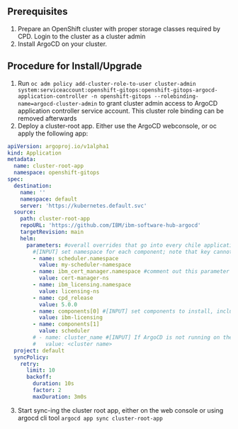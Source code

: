 
## Prerequisites

1. Prepare an OpenShift cluster with proper storage classes required by CPD. Login to the cluster as a cluster admin
2. Install ArgoCD on your cluster.


## Procedure for Install/Upgrade
1. Run `oc adm policy add-cluster-role-to-user cluster-admin  system:serviceaccount:openshift-gitops:openshift-gitops-argocd-application-controller -n openshift-gitops --rolebinding-name=argocd-cluster-admin` to grant cluster admin access to ArgoCD application controller service account. This cluster role binding can be removed afterwards
2. Deploy a cluster-root app. Either use the ArgoCD webconsole, or oc apply the following app:
```yaml
apiVersion: argoproj.io/v1alpha1
kind: Application
metadata:
  name: cluster-root-app
  namespace: openshift-gitops
spec:
  destination:
    name: ''
    namespace: default
    server: 'https://kubernetes.default.svc'
  source:
    path: cluster-root-app
    repoURL: 'https://github.com/IBM/ibm-software-hub-argocd'
    targetRevision: main
    helm:
      parameters: #overall overrides that go into every chile application and charts.
        #[INPUT] set namespace for each component; note that key cannot contains `_` so `ibm_cert_manager` and `ibm_licensing` are used here
        - name: scheduler.namespace
          value: my-scheduler-namespace
        - name: ibm_cert_manager.namespace #comment out this parameter if not installing ibm-cert-manager
          value: cert-manager-ns
        - name: ibm_licensing.namespace
          value: licensing-ns
        - name: cpd_release
          value: 5.0.0
        - name: components[0] #[INPUT] set components to install, include all dependencies 
          value: ibm-licensing
        - name: components[1]
          value: scheduler
        # - name: cluster_name #[INPUT] If ArgoCD is not running on the target cluster, uncomment and put the cluster name (as defined in ArgoCD) here
        #   value: <cluster name>
  project: default
  syncPolicy:
    retry:
      limit: 10
      backoff:
        duration: 10s
        factor: 2
        maxDuration: 3m0s
```
3. Start sync-ing the cluster root app, either on the web console or using argocd cli tool `argocd app sync cluster-root-app`
